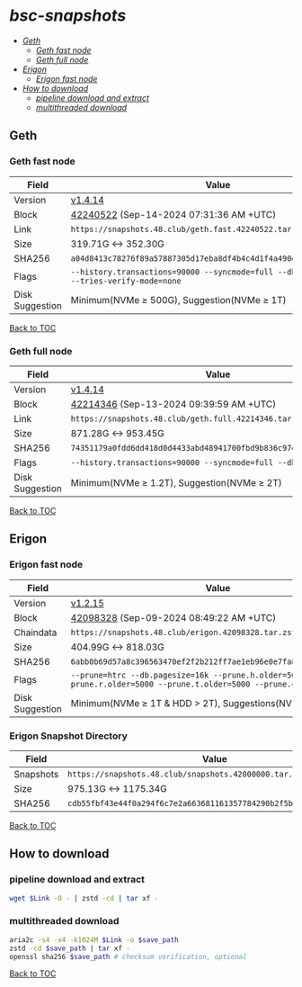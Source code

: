 # *bsc-snapshots*


- *[Geth](#geth)*
    - *[Geth fast node](#geth-fast-node)*
    - *[Geth full node](#geth-full-node)*
- *[Erigon](#erigon)*
    - *[Erigon fast node](#erigon-fast-node)*
- *[How to download](#how-to-download)*
    - *[pipeline download and extract](#pipeline-download-and-extract)*
    - *[multithreaded download](#multithreaded-download)*

## Geth
### Geth fast node

| Field |Value |
| --- | --- |
| Version | [v1.4.14](https://github.com/bnb-chain/bsc/releases/tag/v1.4.14) |
| Block | [42240522](https://bscscan.com/block/42240522) (Sep-14-2024 07:31:36 AM +UTC) |
| Link | `https://snapshots.48.club/geth.fast.42240522.tar.zst` |
| Size | 319.71G <-> 352.30G |
| SHA256 | `a04d8413c78276f89a57887305d17eba8df4b4c4d1f4a490eecb717a2ea9c2a0` |
| Flags | `--history.transactions=90000 --syncmode=full --db.engine=pebble --tries-verify-mode=none` |
| Disk Suggestion | Minimum(NVMe ≥ 500G), Suggestion(NVMe ≥ 1T) |

[Back to TOC](#bsc-snapshots)

### Geth full node

| Field |Value |
| --- | --- |
| Version | [v1.4.14](https://github.com/bnb-chain/bsc/releases/tag/v1.4.14) |
| Block | [42214346](https://bscscan.com/block/42214346) (Sep-13-2024 09:39:59 AM +UTC) |
| Link | `https://snapshots.48.club/geth.full.42214346.tar.zst` |
| Size | 871.28G <-> 953.45G |
| SHA256 | `74351179a0fdd6dd418d0d4433abd48941700fbd9b836c97e5987678da43ec89` |
| Flags | `--history.transactions=90000 --syncmode=full --db.engine=pebble` |
| Disk Suggestion | Minimum(NVMe ≥ 1.2T), Suggestion(NVMe ≥ 2T) |

[Back to TOC](#bsc-snapshots)

## Erigon
### Erigon fast node

| Field |Value |
| --- | --- |
| Version | [v1.2.15](https://github.com/node-real/bsc-erigon/releases/tag/v1.2.15) |
| Block | [42098328](https://bscscan.com/block/42098328) (Sep-09-2024 08:49:22 AM +UTC) |
| Chaindata | `https://snapshots.48.club/erigon.42098328.tar.zst` |
| Size | 404.99G <-> 818.03G |
| SHA256 | `6abb0b69d57a8c396563470ef2f2b212ff7ae1eb96e0e7fa8b89813a3593b1b7` |
| Flags | `--prune=htrc --db.pagesize=16k --prune.h.older=5000 --prune.r.older=5000 --prune.t.older=5000 --prune.c.older=5000` |
| Disk Suggestion | Minimum(NVMe ≥ 1T & HDD > 2T), Suggestions(NVMe ≥ 4T) |

### Erigon Snapshot Directory

| Field |Value |
| --- | --- |
| Snapshots | `https://snapshots.48.club/snapshots.42000000.tar.zst` |
| Size | 975.13G <-> 1175.34G |
| SHA256 | `cdb55fbf43e44f0a294f6c7e2a663681161357784290b2f5bceb337d24f75c70` |

[Back to TOC](#bsc-snapshots)

## How to download
### pipeline download and extract

```bash
wget $Link -O - | zstd -cd | tar xf -
```

### multithreaded download

```bash
aria2c -s4 -x4 -k1024M $Link -o $save_path
zstd -cd $save_path | tar xf -
openssl sha256 $save_path # checksum verification, optional
```

[Back to TOC](#bsc-snapshots)
